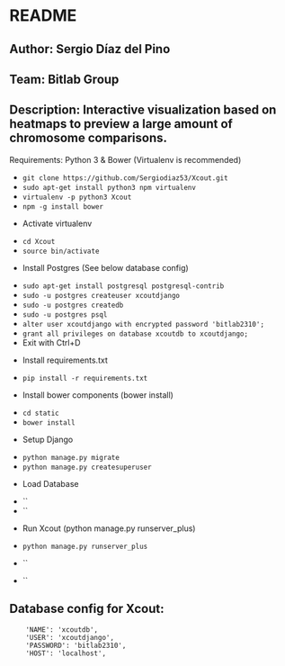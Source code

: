 # README 
## Author: Sergio Díaz del Pino
## Team: Bitlab Group
## Description: Interactive visualization based on heatmaps to preview a large amount of chromosome comparisons.

Requirements: Python 3 & Bower (Virtualenv is recommended)

* `git clone https://github.com/Sergiodiaz53/Xcout.git`
* `sudo apt-get install python3 npm virtualenv`
* `virtualenv -p python3 Xcout`
* `npm -g install bower`

- Activate virtualenv
* `cd Xcout`
* `source bin/activate`

- Install Postgres (See below database config)
* `sudo apt-get install postgresql postgresql-contrib`
* `sudo -u postgres createuser xcoutdjango`
* `sudo -u postgres createdb `
* `sudo -u postgres psql`
* `alter user xcoutdjango with encrypted password 'bitlab2310';`
* `grant all privileges on database xcoutdb to xcoutdjango;`
* Exit with Ctrl+D

- Install requirements.txt
* `pip install -r requirements.txt`

- Install bower components (bower install)
* `cd static`
* `bower install`

- Setup Django
* `python manage.py migrate`
* `python manage.py createsuperuser`

- Load Database
* ``
* ``

- Run Xcout (python manage.py runserver_plus)
* `python manage.py runserver_plus`


* ``
* ``

## Database config for Xcout: 

        'NAME': 'xcoutdb',
        'USER': 'xcoutdjango',
        'PASSWORD': 'bitlab2310',
        'HOST': 'localhost',
